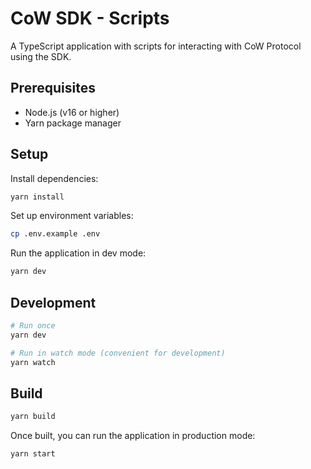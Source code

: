 # CoW SDK - Scripts

A TypeScript application with scripts for interacting with CoW Protocol using the SDK.

## Prerequisites

- Node.js (v16 or higher)
- Yarn package manager

## Setup
Install dependencies:
```bash
yarn install
```

Set up environment variables:

```bash
cp .env.example .env
```

Run the application in dev mode:

```bash
yarn dev
```


## Development

```bash
# Run once
yarn dev

# Run in watch mode (convenient for development)
yarn watch
```

## Build

```bash
yarn build
```

Once built, you can run the application in production mode:

```bash
yarn start
```
